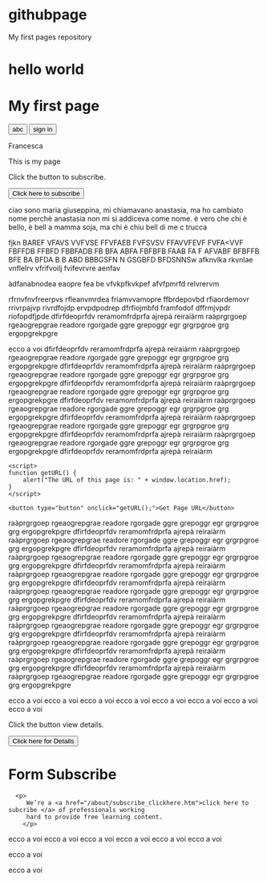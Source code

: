 # githubpage

<html>

My first pages repository 
<h1> hello world </h1>

<head>

<!-- Google Tag Manager -->
<script>(function(w,d,s,l,i){w[l]=w[l]||[];w[l].push({'gtm.start':
new Date().getTime(),event:'gtm.js'});var f=d.getElementsByTagName(s)[0],
j=d.createElement(s),dl=l!='dataLayer'?'&l='+l:'';j.async=true;j.src=
'https://www.googletagmanager.com/gtm.js?id='+i+dl;f.parentNode.insertBefore(j,f);
})(window,document,'script','dataLayer','GTM-N2MHHHP');</script>
<!-- End Google Tag Manager -->
    
</head>
<body>
<!-- Google Tag Manager (noscript) -->
<noscript><iframe src="https://www.googletagmanager.com/ns.html?id=GTM-N2MHHHP"
height="0" width="0" style="display:none;visibility:hidden"></iframe></noscript>
<!-- End Google Tag Manager (noscript) -->
<h1>My first page </h1>
<button> abc </button>
<button> sign in </button>
<p>Francesca </p>
<p> This is my page </p>

<p>Click the button to subscribe.</p>

<button onclick="myFunction()">Click here to subscribe</button>

<p id="Subscribe"></p>

<script>
function myFunction() {
  var x = document.URL;
  document.getElementById("Subscribe").innerHTML = x;
}
</script>


ciao sono maria giuseppina, mi chiamavano anastasia, ma ho cambiato nome perchè anastasia non mi si addiceva come nome. è vero che chi è bello, è bell a mamma soja, ma chi è chiu bell di me c trucca




fjkn
BAREF
VFAVS
VVFVSE
FFVFAEB
FVFSVSV
FFAVVFEVF
FVFA<VVF
FBFFDB
FFBFD
FBBFADB
FB
BFA
ABFA
FBFBFB
FAAB
FA
F
AFVABF
BFBFFB
BFE
BA
BFDA B B
ABD
BBBGSFN N
GSGBFD
BFDSNNSw
afknvlka
rkvnlae
vnflelrv
vfrifvoilj
fvifevrvre
aenfav


àdfanabnodea
eaopre
fea
be
vfvkpfkvkpef
afvfpmrfd
relvrervm



rfrnvfnvfreerpvs
rfleanvmrdea
friamvvamopre
ffbrdepovbd
rfiaordemovr
rrivrpajvp
rivrdfojdp
ervpdpodrep
dfrfiojmbfd
framfodof
dffrmjvpdr
riofopdfjpde
dfirfdeoprfdv
reramomfrdprfa
ajrepà
reiraiàrm
raàprgrgoep
rgeaogrepgrae
readore
rgorgade
ggre
grepoggr
egr
grgrpgroe
grg
ergopgrekpgre

ecco a voi 
dfirfdeoprfdv
reramomfrdprfa
ajrepà
reiraiàrm
raàprgrgoep
rgeaogrepgrae
readore
rgorgade
ggre
grepoggr
egr
grgrpgroe
grg
ergopgrekpgre
dfirfdeoprfdv
reramomfrdprfa
ajrepà
reiraiàrm
raàprgrgoep
rgeaogrepgrae
readore
rgorgade
ggre
grepoggr
egr
grgrpgroe
grg
ergopgrekpgre
dfirfdeoprfdv
reramomfrdprfa
ajrepà
reiraiàrm
raàprgrgoep
rgeaogrepgrae
readore
rgorgade
ggre
grepoggr
egr
grgrpgroe
grg
ergopgrekpgre
dfirfdeoprfdv
reramomfrdprfa
ajrepà
reiraiàrm
raàprgrgoep
rgeaogrepgrae
readore
rgorgade
ggre
grepoggr
egr
grgrpgroe
grg
ergopgrekpgre
dfirfdeoprfdv
reramomfrdprfa
ajrepà
reiraiàrm
raàprgrgoep
rgeaogrepgrae
readore
rgorgade
ggre
grepoggr
egr
grgrpgroe
grg
ergopgrekpgre
dfirfdeoprfdv
reramomfrdprfa
ajrepà
reiraiàrm
raàprgrgoep
rgeaogrepgrae
readore
rgorgade
ggre
grepoggr
egr
grgrpgroe
grg
ergopgrekpgre
dfirfdeoprfdv
reramomfrdprfa
ajrepà
reiraiàrm

<title>Click here to leave a message (url changed)</title>

    <script>
    function getURL() {
        alert("The URL of this page is: " + window.location.href);
    }
    </script>
     
    <button type="button" onclick="getURL();">Get Page URL</button>





raàprgrgoep
rgeaogrepgrae
readore
rgorgade
ggre
grepoggr
egr
grgrpgroe
grg
ergopgrekpgre
dfirfdeoprfdv
reramomfrdprfa
ajrepà
reiraiàrm
raàprgrgoep
rgeaogrepgrae
readore
rgorgade
ggre
grepoggr
egr
grgrpgroe
grg
ergopgrekpgre
dfirfdeoprfdv
reramomfrdprfa
ajrepà
reiraiàrm
raàprgrgoep
rgeaogrepgrae
readore
rgorgade
ggre
grepoggr
egr
grgrpgroe
grg
ergopgrekpgre
dfirfdeoprfdv
reramomfrdprfa
ajrepà
reiraiàrm
raàprgrgoep
rgeaogrepgrae
readore
rgorgade
ggre
grepoggr
egr
grgrpgroe
grg
ergopgrekpgre
dfirfdeoprfdv
reramomfrdprfa
ajrepà
reiraiàrm
raàprgrgoep
rgeaogrepgrae
readore
rgorgade
ggre
grepoggr
egr
grgrpgroe
grg
ergopgrekpgre
dfirfdeoprfdv
reramomfrdprfa
ajrepà
reiraiàrm
raàprgrgoep
rgeaogrepgrae
readore
rgorgade
ggre
grepoggr
egr
grgrpgroe
grg
ergopgrekpgre
dfirfdeoprfdv
reramomfrdprfa
ajrepà
reiraiàrm
raàprgrgoep
rgeaogrepgrae
readore
rgorgade
ggre
grepoggr
egr
grgrpgroe
grg
ergopgrekpgre
dfirfdeoprfdv
reramomfrdprfa
ajrepà
reiraiàrm
raàprgrgoep
rgeaogrepgrae
readore
rgorgade
ggre
grepoggr
egr
grgrpgroe
grg
ergopgrekpgre
dfirfdeoprfdv
reramomfrdprfa
ajrepà
reiraiàrm
raàprgrgoep
rgeaogrepgrae
readore
rgorgade
ggre
grepoggr
egr
grgrpgroe
grg
ergopgrekpgre
dfirfdeoprfdv
reramomfrdprfa
ajrepà
reiraiàrm
raàprgrgoep
rgeaogrepgrae
readore
rgorgade
ggre
grepoggr
egr
grgrpgroe
grg
ergopgrekpgre

ecco a voi 
ecco a voi 
ecco a voi 
ecco a voi 
ecco a voi 
ecco a voi 
ecco a voi 
ecco a voi 


<p>Click the button view details.</p>

<button onclick="myFunction2()">Click here for Details</button>

<p id="details"></p>

<script>
function myFunction2() {
  var x = document.URL;
  document.getElementById("details").innerHTML = x;
}
</script>

<h1>Form Subscribe </h1>

      <p>
         We’re a <a href="/about/subscribe_clickhere.htm">click here to subcribe </a> of professionals working
         hard to provide free learning content.
        </p>
  
<script>
   dataLayer.push({
    'submit' : 'click here to subscribe'
    });
 </script>
    

ecco a voi 
ecco a voi 
ecco a voi 
ecco a voi 
ecco a voi 
ecco a voi 

ecco a voi 


ecco a voi 


</body>


</html>
